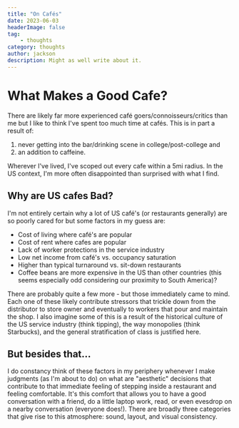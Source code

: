 ```yaml
---
title: "On Cafés"
date: 2023-06-03
headerImage: false
tag:
    - thoughts
category: thoughts
author: jackson
description: Might as well write about it.
---
```


# What Makes a Good Cafe?

There are likely far more experienced café goers/connoisseurs/critics than me but I like to think I've spent too much time at cafés. This is in part a result of:

1. never getting into the bar/drinking scene in college/post-college and
2. an addition to caffeine.

Wherever I've lived, I've scoped out every cafe within a 5mi radius. In the US context, I'm more often disappointed than surprised with what I find.

## Why are US cafes Bad?

I'm not entirely certain why a lot of US café's (or restaurants generally) are so poorly cared for but some factors in my guess are:

-   Cost of living where café's are popular
-   Cost of rent where cafes are popular
-   Lack of worker protections in the service industry
-   Low net income from café's vs. occupancy saturation
-   Higher than typical turnaround vs. sit-down restaurants
-   Coffee beans are more expensive in the US than other countries (this seems especially odd considering our proximity to South America)?

There are probably quite a few more - but those immediately came to mind. Each one of these likely contribute stressors that trickle down from the distributor to store owner and eventually to workers that pour and maintain the shop. I also imagine some of this is a result of the historical culture of the US service industry (think tipping), the way monopolies (think Starbucks), and the general stratification of class is justified here.

## But besides that...

I do constancy think of these factors in my periphery whenever I make judgments (as I'm about to do) on what are "aesthetic" decisions that contribute to that immediate feeling of stepping inside a restaurant and feeling comfortable. It's this comfort that allows you to have a good conversation with a friend, do a little laptop work, read, or even evesdrop on a nearby conversation (everyone does!). There are broadly three categories that give rise to this atmosphere: sound, layout, and visual consistency.
